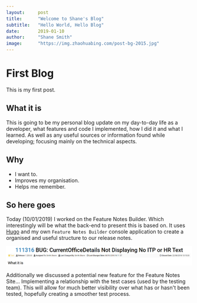 ```yaml
---
layout:     post 
title:      "Welcome to Shane's Blog"
subtitle:   "Hello World, Hello Blog"
date:       2019-01-10
author:     "Shane Smith"
image:      "https://img.zhaohuabing.com/post-bg-2015.jpg"
---
```


# First Blog

This is my first post.

## What it is

This is going to be my personal blog update on my day-to-day life as a developer, what features and code I implemented, how I did it and what I learned. As well as any useful sources or information found while developing; focusing mainly on the technical aspects.

## Why

* I want to.
* Improves my organisation.
* Helps me remember.

## So here goes

Today (10/01/2019) I worked on the Feature Notes Builder. Which interestingly will be what the back-end to present this is based on. It uses [Hugo](https://gohugo.io/) and my own `Feature Notes Builder` console application to create a organised and useful structure to our release notes.

![Feature Notes Builder - additional information](/img/blog/FNBAdditionalInformation.PNG)

Additionally we discussed a potential new feature for the Feature Notes Site... Implementing a relationship with the test cases (used by the testing team). This will allow for much better visibility over what has or hasn't been tested, hopefully creating a smoother test process.